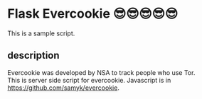 # Flask Evercookie 😎😎😎😎😎
This is a sample script.
## description
Evercookie was developed by NSA to track people who use Tor.  
This is server side script for evercookie.
Javascript is in https://github.com/samyk/evercookie.
